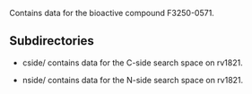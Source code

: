 Contains data for the bioactive compound F3250-0571.

## Subdirectories

- cside/ contains data for the C-side search space on rv1821.

- nside/ contains data for the N-side search space on rv1821.


